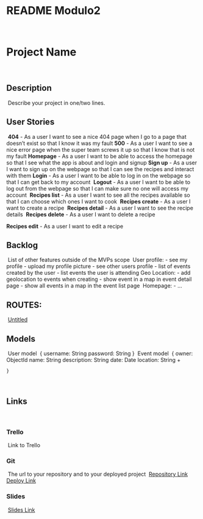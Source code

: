 # README Modulo2
​
# Project Name
​
## Description
​
Describe your project in one/two lines.
​
## User Stories
​
**404** - As a user I want to see a nice 404 page when I go to a page that doesn’t exist so that I know it was my fault
​
**500** - As a user I want to see a nice error page when the super team screws it up so that I know that is not my fault
​
**Homepage** - As a user I want to be able to access the homepage so that I see what the app is about and login and signup
​
**Sign up** - As a user I want to sign up on the webpage so that I can see the recipes and interact with them
​
**Login** - As a user I want to be able to log in on the webpage so that I can get back to my account
​
**Logout** - As a user I want to be able to log out from the webpage so that I can make sure no one will access my account
​
**Recipes list** - As a user I want to see all the recipes available so that I can choose which ones I want to cook
​
**Recipes create** - As a user I want to create a recipe
​
**Recipes detail** - As a user I want to see the recipe details
​
**Recipes delete** - As a user I want to delete a recipe

**Recipes edit** - As a user I want to edit a recipe
​
## Backlog
​
List of other features outside of the MVPs scope
​
User profile: - see my profile - upload my profile picture - see other users profile - list of events created by the user - list events the user is attending
​
Geo Location: - add geolocation to events when creating - show event in a map in event detail page - show all events in a map in the event list page
​
Homepage: - …
​
## ROUTES:
​
[Untitled](https://www.notion.so)
​
## Models
​
User model
​
    {
    	username: String
    	password: String
    }
​
Event model
​
    { 
    	owner: ObjectId<User>
    	name: String
    	description: String
    	date: Date
    	location: String
    	+
    
    }
​
## Links
​
### Trello
​
Link to Trello
​
### Git
​
The url to your repository and to your deployed project
​
[Repository Link](http://github.com/)
​
[Deploy Link](http://heroku.com/)
​
### Slides
​
[Slides Link](http://slides.com/)
